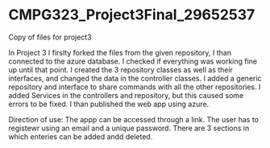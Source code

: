 # CMPG323_Project3Final_29652537
Copy of files for project3

In Project 3 I firslty forked the files from the given repository, I than connected to the azure database. I checked if everything was working fine up until that point.
I created the 3 repository classes as well as their interfaces, and changed the data in the controller classes.
I added a generic repository and interface to share commands with all the other repositories.
I added Services in the controllers and repository, but this caused some errors to be fixed.
I than published the web app using azure.

Direction of use:
The appp can be accessed through a link.
The user has to registewr using an email and a unique password.
There are 3 sections in which enteries can be added andd deleted.

